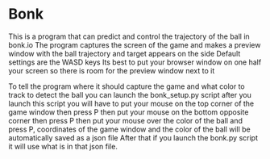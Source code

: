 # Bonk
This is a program that can predict and control the trajectory of the ball in bonk.io
The program captures the screen of the game and makes a preview window with the ball trajectory and target appears on the side
Default settings are the WASD keys
Its best to put your browser window on one half your screen so there is room for the preview window next to it

To tell the program where it should capture the game and what color to track to detect the ball you can launch the bonk_setup.py script
after you launch this script you will have to put your mouse on the top corner of the game window then press P then put your mouse on the bottom opposite corner then press P 
then put your mouse over the color of the ball and press P, coordinates of the game window and the color of the ball will be automatically saved as a json file 
After that if you launch the bonk.py script it will use what is in that json file.

